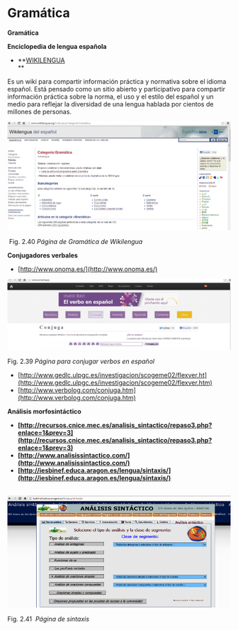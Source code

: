 # Gramática

**Gramática**

**Enciclopedia de lengua española**

*   **[WIKILENGUA](http://www.wikilengua.org/index.php/Portada)  
    **

Es un wiki para compartir información práctica y normativa sobre el idioma español. Está pensado como un sitio abierto y participativo para compartir información práctica sobre la norma, el uso y el estilo del español y un medio para reflejar la diversidad de una lengua hablada por cientos de millones de personas. 


**![Wikilengua del español. Gramática](img/wiki.png "Wikilengua del español. Gramática")**


 Fig. 2.40 _Página de Gramática de Wikilengua_

**Conjugadores verbales**

*   [http://www.onoma.es/](http://www.onoma.es/)


![Conjugador de verbos](img/verbo.png "Conjugador de verbos")


Fig. 2.39 _Página para conjugar verbos en español_

*   [http://www.gedlc.ulpgc.es/investigacion/scogeme02/flexver.ht](http://www.gedlc.ulpgc.es/investigacion/scogeme02/flexver.htm)
*   [http://www.verbolog.com/conjuga.htm](http://www.verbolog.com/conjuga.htm)

**Análisis morfosintáctico**

*   **[http://recursos.cnice.mec.es/analisis_sintactico/repaso3.php?enlace=1&prev=3](http://recursos.cnice.mec.es/analisis_sintactico/repaso3.php?enlace=1&prev=3)**
*   **[http://www.analisissintactico.com/](http://www.analisissintactico.com/)**
*   **[http://iesbinef.educa.aragon.es/lengua/sintaxis/](http://iesbinef.educa.aragon.es/lengua/sintaxis/)**


 ![Página de sintaxis](img/misintaxis.png "Página de sintaxis")


Fig. 2.41  _Página de sintaxis_

